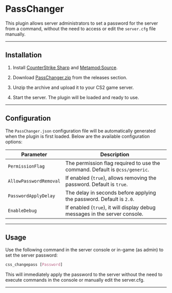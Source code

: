 # PassChanger

This plugin allows server administrators to set a password for the server from a command, without the need to access or edit the `server.cfg` file manually.

---

## Installation

1. Install [CounterStrike Sharp](https://github.com/roflmuffin/CounterStrikeSharp) and [Metamod:Source](https://www.sourcemm.net/downloads.php/?branch=master).

2. Download [PassChanger.zip](https://github.com/wiruwiru/PassChanger-CS2/releases) from the releases section.

3. Unzip the archive and upload it to your CS2 game server.

4. Start the server. The plugin will be loaded and ready to use.

---

## Configuration

The `PassChanger.json` configuration file will be automatically generated when the plugin is first loaded. Below are the available configuration options:

| Parameter      | Description                                                                                              |
|---------------|----------------------------------------------------------------------------------------------------------|
| `PermissionFlag` | The permission flag required to use the command. Default is `@css/generic`. |
| `AllowPasswordRemoval` | If enabled (`true`), allows removing the password. Default is `true`. |
| `PasswordApplyDelay` | The delay in seconds before applying the password. Default is `2.0`. |
| `EnableDebug` | If enabled (`true`), it will display debug messages in the server console.                               |

---

## Usage

Use the following command in the server console or in-game (as admin) to set the server password:

```css
css_changepass [Password]
```

This will immediately apply the password to the server without the need to execute commands in the console or manually edit the server.cfg.

---